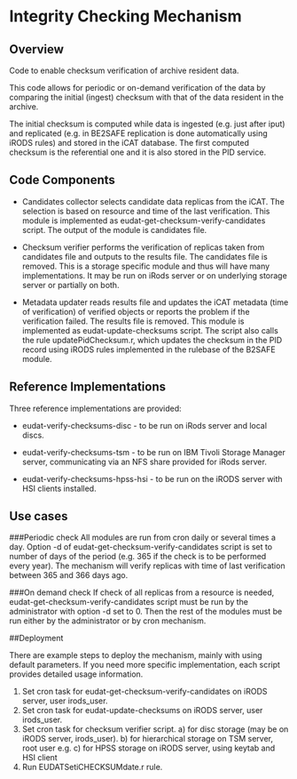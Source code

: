 # Integrity Checking Mechanism

## Overview

Code to enable checksum verification of archive resident data.

This code allows for periodic or on-demand verification of the data by comparing the initial (ingest) checksum with that of the 
data resident in the archive.

The initial checksum is computed while data is ingested (e.g. just after iput) and replicated (e.g. in
BE2SAFE replication is done automatically using iRODS rules) and stored in the iCAT database. The first
computed checksum is the referential one and it is also stored in the PID service.

## Code Components

* Candidates collector selects candidate data replicas from the iCAT. The selection is based on
resource and time of the last verification. This module is implemented as eudat-get-checksum-verify-candidates script. 
The output of the module is candidates file.

* Checksum verifier performs the verification of replicas taken from candidates file and outputs to
the results file. The candidates file is removed. This is a storage specific module and thus will have
many implementations. It may be run on iRods server or on underlying storage server or partially
on both. 

* Metadata updater reads results file and updates the iCAT metadata (time of verification) of
verified objects or reports the problem if the verification failed. The results file is removed. This
module is implemented as eudat-update-checksums script. The script also calls the rule
updatePidChecksum.r, which updates the checksum in the PID record using
iRODS rules implemented in the rulebase of the B2SAFE module.


## Reference Implementations

Three reference implementations are provided:

* eudat-verify-checksums-disc - to be run on iRods server and local discs.

* eudat-verify-checksums-tsm - to be run on IBM Tivoli Storage Manager server, communicating via an NFS share provided for iRods server.

* eudat-verify-checksums-hpss-hsi - to be run on the iRODS server with HSI clients installed.


## Use cases

###Periodic check
All modules are run from cron daily or several times a day. Option -d of eudat-get-checksum-verify-candidates 
script is set to number of days of the period (e.g. 365 if the check is to be
performed every year). The mechanism will verify replicas with time of last verification between 365 and
366 days ago.

###On demand check
If check of all replicas from a resource is needed, eudat-get-checksum-verify-candidates
script must be run by the administrator with option -d set to 0. Then the rest of the modules must be run
either by the administrator or by cron mechanism.


##Deployment

There are example steps to deploy the mechanism, mainly with using default parameters. If you need
more specific implementation, each script provides detailed usage information.

1) Set cron task for eudat-get-checksum-verify-candidates on iRODS server, user irods_user.
2) Set cron task for eudat-update-checksums on iRODS server, user irods_user.
3) Set cron task for checksum verifier script.
a) for disc storage (may be on iRODS server, irods_user).
b) for hierarchical storage on TSM server, root user e.g.
c) for HPSS storage on iRODS server, using keytab and HSI client
4) Run EUDATSetiCHECKSUMdate.r rule.

